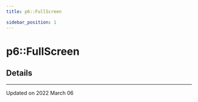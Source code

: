 ```yaml
---
title: p6::FullScreen

sidebar_position: 1
---
```


# p6::FullScreen





## Details
-------------------------------

Updated on 2022 March 06